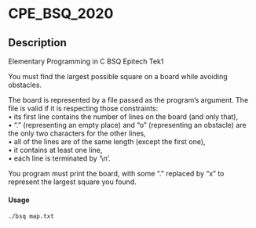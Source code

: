 # CPE_BSQ_2020

## Description
Elementary Programming in C BSQ Epitech Tek1

You must find the largest possible square on a board while avoiding obstacles.

The board is represented by a file passed as the program’s argument. The file is valid if it is respecting those
constraints:  
• its first line contains the number of lines on the board (and only that),  
• “.” (representing an empty place) and “o” (representing an obstacle) are the only two characters for the
other lines,  
• all of the lines are of the same length (except the first one),  
• it contains at least one line,  
• each line is terminated by ‘\n’.

You program must print the board, with some “.” replaced by “x” to represent the largest square you found.

#### Usage
    ./bsq map.txt
